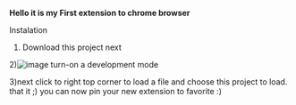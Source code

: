 **Hello it is my First extension to chrome browser**

Instalation 
1) Download this project next 

2)![image](https://user-images.githubusercontent.com/93125773/182690392-3f73ae58-fe1e-4310-8cd6-b49bb7ee8eba.png)
turn-on a development mode

3)next click to right top corner to load a file and choose this project to load. 
that it ;) you can now pin your new extension to favorite :)
